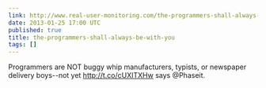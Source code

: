 ```yaml
---
link: http://www.real-user-monitoring.com/the-programmers-shall-always-be-with-you/
date: 2013-01-25 17:00 UTC
published: true
title: the-programmers-shall-always-be-with-you
tags: []
---
```


Programmers are NOT buggy whip manufacturers, typists, or newspaper delivery boys--not yet http://t.co/cUXITXHw says @Phaseit.
